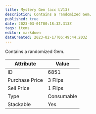 ```yaml
---
title: Mystery Gem (acc LV13)
description: Contains a randomized Gem.
published: true
date: 2023-03-01T00:18:32.313Z
tags: items
editor: markdown
dateCreated: 2023-02-17T06:49:44.203Z
---
```


Contains a randomized Gem.

|Attribute|Value|
|-|-|
|ID|6851|
|Purchase Price|3 Flips|
|Sell Price|1 Flips|
|Type|Consumable|
|Stackable|Yes|

